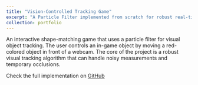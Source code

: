 ```yaml
---
title: "Vision-Controlled Tracking Game"
excerpt: "A Particle Filter implemented from scratch for robust real-time object tracking, outperforming standard library approaches in scenarios with rapid motion.<br/><img src='/images/particle_filter_visual_game.png'>"
collection: portfolio
---
```


An interactive shape-matching game that uses a particle filter for visual object tracking. The user controls an in-game object by moving a red-colored object in front of a webcam. The core of the project is a robust visual tracking algorithm that can handle noisy measurements and temporary occlusions.
<p>Check the full implementation on <a href="https://github.com/abdulaihalidu/visual-object-tracking-game">GitHub</a></p>
